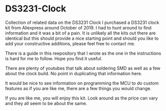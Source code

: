 # DS3231-Clock
Collection of related data on the DS3231 Clock
I purchased a DS3231 clock kit from Aliexpress around October of 2019. I had to hunt around to find information and it was a bit of a pain. It is unlikely all the kits out there are identical but this should provide a nice starting point and should you like to add your constructive additions, please feel free to contact me.

There is a guide in this reepository that I wrote as the one in the instructions is hard for me to follow. Hope you find it useful.

There are plenty of youtubes that talk about soldering SMD as well as a few about the clock build. No point in duplicating that information here. 

It would be nice to see information on programming the MCU to do custom features as if you are like me, there are a few things you would change. 

If you are like me, you will enjoy this kit. Look around as the price can vary and they all seem to be about the same. 
